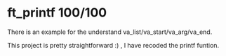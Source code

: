 # ft_printf 100/100

There is an example for the understand va_list/va_start/va_arg/va_end.


This project is pretty straightforward :) , I have recoded the printf funtion.
